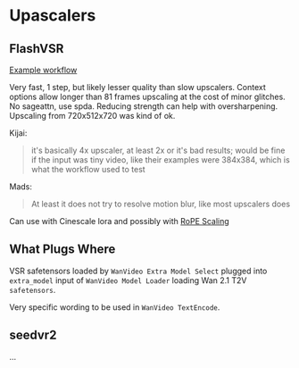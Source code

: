 # Upascalers

## FlashVSR

[Example workflow](https://github.com/kijai/ComfyUI-WanVideoWrapper/blob/main/example_workflows/wanvideo_1_3B_FlashVSR_upscale_example.json)

Very fast, 1 step, but likely lesser quality than slow upscalers.
Context options allow longer than 81 frames upscaling at the cost of minor glitches.
No sageattn, use spda.
Reducing strength can help with oversharpening.
Upscaling from 720x512x720 was kind of ok.

Kijai:
> it's basically 4x upscaler, at least 2x or it's bad results;
> would be fine if the input was tiny video, like their examples were 384x384, which is what the workflow used to test

Mads:
> At least it does not try to resolve motion blur, like most upscalers does

Can use with Cinescale lora and possibly with [RoPE Scaling](hidden-knowledge.md#rope)

## What Plugs Where

VSR safetensors loaded by `WanVideo Extra Model Select` plugged into `extra_model` input of `WanVideo Model Loader` loading Wan 2.1 T2V `safetensors`.

Very specific wording to be used in `WanVideo TextEncode`.

## seedvr2

...

